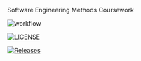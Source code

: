 Software Engineering Methods Coursework

![workflow](https://github.com/PabloSznim/sem/actions/workflows/main.yml/badge.svg)

[![LICENSE](https://img.shields.io/github/license/PabloSznim/sem.svg?style=flat-square)](https://github.com/<github-username>/sem/blob/master/LICENSE)

[![Releases](https://img.shields.io/github/release/PabloSznim/sem/all.svg?style=flat-square)](https://github.com/<github-username>/sem/releases)